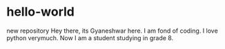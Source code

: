 # hello-world
new repository
Hey there, its Gyaneshwar here. I am fond of coding. I love python verymuch.
Now I am a student studying in grade 8.
